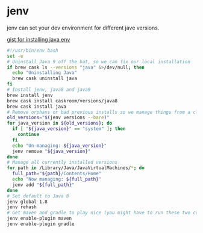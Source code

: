 # jenv

jenv can set your dev environment for different jave versions.

[gist for installing java env](https://gist.github.com/paul-nelson-baker/af54ba8a80cfd2a04a5ca9b91c910bee)

```bash
#!/usr/bin/env bash
set -e
# Uninstall Java 9 off the bat, so we can fix our local installation
if brew cask ls --versions "java" &>/dev/null; then
  echo "Uninstalling Java"
  brew cask uninstall java
fi
# Install jenv, java8 and java9
brew install jenv
brew cask install caskroom/versions/java8
brew cask install java
# Remove orphans or bad previous installs so we manage things from a clean state
old_versions="$(jenv versions --bare)"
for java_version in ${old_versions}; do
  if [ "${java_version}" == "system" ]; then
    continue
  fi
  echo "Un-managing: ${java_version}"
  jenv remove "${java_version}"
done
# Manage all currently installed versions
for path in /Library/Java/JavaVirtualMachines/*; do
  full_path="${path}/Contents/Home"
  echo "Now managing: ${full_path}"
  jenv add "${full_path}"
done
# Set default to Java 8
jenv global 1.8
jenv rehash
# Get maven and gradle to play nice (you might have to run these two commands manually)
jenv enable-plugin maven
jenv enable-plugin gradle
```
